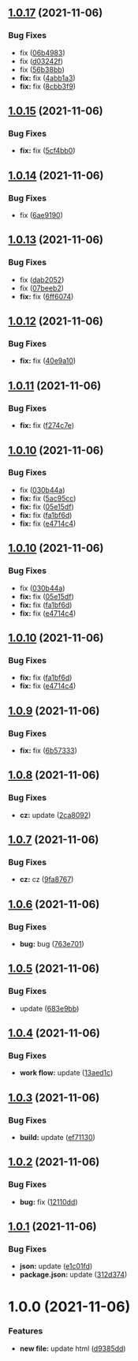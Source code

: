 ## [1.0.17](https://github.com/Duahau1/vndk-ui/compare/v1.0.16...v1.0.17) (2021-11-06)


### Bug Fixes

* fix ([06b4983](https://github.com/Duahau1/vndk-ui/commit/06b4983d749204529822d6473abcafce54135ef4))
* fix ([d03242f](https://github.com/Duahau1/vndk-ui/commit/d03242fa59be4154d3ddcb98b764062829a0e7fe))
* fix ([56b38bb](https://github.com/Duahau1/vndk-ui/commit/56b38bb8f4bf728f515405beaad2e636f2212759))
* **fix:** fix ([4abb1a3](https://github.com/Duahau1/vndk-ui/commit/4abb1a329fa7576b27d88842fcf737178a7b8c8d))
* **fix:** fix ([8cbb3f9](https://github.com/Duahau1/vndk-ui/commit/8cbb3f97734fea1f4c89bd7675b97ae46738dac2))

## [1.0.15](https://github.com/Duahau1/vndk-ui/compare/v1.0.14...v1.0.15) (2021-11-06)


### Bug Fixes

* **fix:** fix ([5cf4bb0](https://github.com/Duahau1/vndk-ui/commit/5cf4bb0aeb4a9e339fd2cbce3108176346ac8acc))

## [1.0.14](https://github.com/Duahau1/vndk-ui/compare/v1.0.13...v1.0.14) (2021-11-06)


### Bug Fixes

* fix ([6ae9190](https://github.com/Duahau1/vndk-ui/commit/6ae919058424c3f5aa4c1e0ffe02064f46a100d5))

## [1.0.13](https://github.com/Duahau1/vndk-ui/compare/v1.0.12...v1.0.13) (2021-11-06)


### Bug Fixes

* fix ([dab2052](https://github.com/Duahau1/vndk-ui/commit/dab205264a5fa5ce6f99d0090668560aa91a7e79))
* fix ([07beeb2](https://github.com/Duahau1/vndk-ui/commit/07beeb2e47796abc6bdf60d313aed6ff963962f2))
* **fix:** fix ([6ff6074](https://github.com/Duahau1/vndk-ui/commit/6ff6074a6efef9366ae64c62fa121724ac8fc019))

## [1.0.12](https://github.com/Duahau1/vndk-ui/compare/v1.0.11...v1.0.12) (2021-11-06)


### Bug Fixes

* **fix:** fix ([40e9a10](https://github.com/Duahau1/vndk-ui/commit/40e9a1032cdafb1bcd5eee6fc8af035598f06c78))

## [1.0.11](https://github.com/Duahau1/vndk-ui/compare/v1.0.10...v1.0.11) (2021-11-06)


### Bug Fixes

* **fix:** fix ([f274c7e](https://github.com/Duahau1/vndk-ui/commit/f274c7ed2f2bae6bcfeb86ab577e9a4f9545dc41))

## [1.0.10](https://github.com/Duahau1/vndk-ui/compare/v1.0.9...v1.0.10) (2021-11-06)


### Bug Fixes

* fix ([030b44a](https://github.com/Duahau1/vndk-ui/commit/030b44a282dd1967ee68c8a8b17190eb575fabbe))
* **fix:** fix ([5ac95cc](https://github.com/Duahau1/vndk-ui/commit/5ac95cc9104180f2dceb78803d2c56b6802ef0a7))
* **fix:** fix ([05e15df](https://github.com/Duahau1/vndk-ui/commit/05e15df546b039a75aab59825e4655da28830697))
* **fix:** fix ([fa1bf6d](https://github.com/Duahau1/vndk-ui/commit/fa1bf6dac4f8b7f745ee794c3c0573cdd5b52a15))
* **fix:** fix ([e4714c4](https://github.com/Duahau1/vndk-ui/commit/e4714c495dcaa138e4c6e10b5eb80baa89c1f781))

## [1.0.10](https://github.com/Duahau1/vndk-ui/compare/v1.0.9...v1.0.10) (2021-11-06)


### Bug Fixes

* fix ([030b44a](https://github.com/Duahau1/vndk-ui/commit/030b44a282dd1967ee68c8a8b17190eb575fabbe))
* **fix:** fix ([05e15df](https://github.com/Duahau1/vndk-ui/commit/05e15df546b039a75aab59825e4655da28830697))
* **fix:** fix ([fa1bf6d](https://github.com/Duahau1/vndk-ui/commit/fa1bf6dac4f8b7f745ee794c3c0573cdd5b52a15))
* **fix:** fix ([e4714c4](https://github.com/Duahau1/vndk-ui/commit/e4714c495dcaa138e4c6e10b5eb80baa89c1f781))

## [1.0.10](https://github.com/Duahau1/vndk-ui/compare/v1.0.9...v1.0.10) (2021-11-06)


### Bug Fixes

* **fix:** fix ([fa1bf6d](https://github.com/Duahau1/vndk-ui/commit/fa1bf6dac4f8b7f745ee794c3c0573cdd5b52a15))
* **fix:** fix ([e4714c4](https://github.com/Duahau1/vndk-ui/commit/e4714c495dcaa138e4c6e10b5eb80baa89c1f781))

## [1.0.9](https://github.com/Duahau1/vndk-ui/compare/v1.0.8...v1.0.9) (2021-11-06)


### Bug Fixes

* **fix:** fix ([6b57333](https://github.com/Duahau1/vndk-ui/commit/6b57333d00317243a7ea7e3dadcd1566f4ca38ed))

## [1.0.8](https://github.com/Duahau1/vndk-ui/compare/v1.0.7...v1.0.8) (2021-11-06)


### Bug Fixes

* **cz:** update ([2ca8092](https://github.com/Duahau1/vndk-ui/commit/2ca8092126b88360f526b2901b848cc7c77df3e8))

## [1.0.7](https://github.com/Duahau1/vndk-ui/compare/v1.0.6...v1.0.7) (2021-11-06)


### Bug Fixes

* **cz:** cz ([9fa8767](https://github.com/Duahau1/vndk-ui/commit/9fa87673970da554ee994cc8ec135fbf18d2c167))

## [1.0.6](https://github.com/Duahau1/vndk-ui/compare/v1.0.5...v1.0.6) (2021-11-06)


### Bug Fixes

* **bug:** bug ([763e701](https://github.com/Duahau1/vndk-ui/commit/763e701167b89bfba8219fa0cebdd707aca9e139))

## [1.0.5](https://github.com/Duahau1/vndk-ui/compare/v1.0.4...v1.0.5) (2021-11-06)


### Bug Fixes

* update ([683e9bb](https://github.com/Duahau1/vndk-ui/commit/683e9bb3db33d67fb97c796689556209f56a9ffb))

## [1.0.4](https://github.com/Duahau1/vndk-ui/compare/v1.0.3...v1.0.4) (2021-11-06)


### Bug Fixes

* **work flow:** update ([13aed1c](https://github.com/Duahau1/vndk-ui/commit/13aed1cca8d99a5e857a18e39c81063b249d7275))

## [1.0.3](https://github.com/Duahau1/vndk-ui/compare/v1.0.2...v1.0.3) (2021-11-06)


### Bug Fixes

* **build:** update ([ef71130](https://github.com/Duahau1/vndk-ui/commit/ef71130b091eff0f74f8f6d58daf640cbc1d0e48))

## [1.0.2](https://github.com/Duahau1/vndk-ui/compare/v1.0.1...v1.0.2) (2021-11-06)


### Bug Fixes

* **bug:** fix ([12110dd](https://github.com/Duahau1/vndk-ui/commit/12110dddcc44daf346367d71ce6759fbd871ce97))

## [1.0.1](https://github.com/Duahau1/vndk-ui/compare/v1.0.0...v1.0.1) (2021-11-06)


### Bug Fixes

* **json:** update ([e1c01fd](https://github.com/Duahau1/vndk-ui/commit/e1c01fda073ac4744554ae4b31d3cf5501082f74))
* **package.json:** update ([312d374](https://github.com/Duahau1/vndk-ui/commit/312d3746cab20ed1f630fc3649609a642f6a63af))

# 1.0.0 (2021-11-06)


### Features

* **new file:** update html ([d9385dd](https://github.com/Duahau1/vndk-ui/commit/d9385ddac4caeffd5aeef3ec238da69dafb63157))
